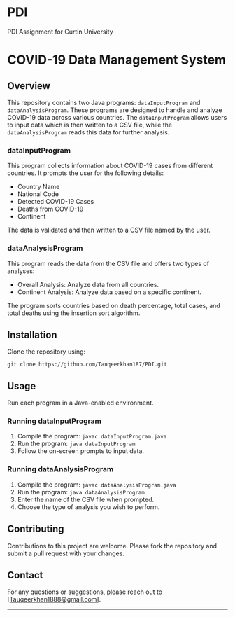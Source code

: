 # PDI
PDI Assignment for Curtin University

# COVID-19 Data Management System

## Overview
This repository contains two Java programs: `dataInputProgram` and `dataAnalysisProgram`. These programs are designed to handle and analyze COVID-19 data across various countries. The `dataInputProgram` allows users to input data which is then written to a CSV file, while the `dataAnalysisProgram` reads this data for further analysis.

### dataInputProgram
This program collects information about COVID-19 cases from different countries. It prompts the user for the following details:
- Country Name
- National Code
- Detected COVID-19 Cases
- Deaths from COVID-19
- Continent

The data is validated and then written to a CSV file named by the user.

### dataAnalysisProgram
This program reads the data from the CSV file and offers two types of analyses:
- Overall Analysis: Analyze data from all countries.
- Continent Analysis: Analyze data based on a specific continent.

The program sorts countries based on death percentage, total cases, and total deaths using the insertion sort algorithm.

## Installation
Clone the repository using:
```
git clone https://github.com/Tauqeerkhan187/PDI.git
```

## Usage
Run each program in a Java-enabled environment.

### Running dataInputProgram
1. Compile the program: `javac dataInputProgram.java`
2. Run the program: `java dataInputProgram`
3. Follow the on-screen prompts to input data.

### Running dataAnalysisProgram
1. Compile the program: `javac dataAnalysisProgram.java`
2. Run the program: `java dataAnalysisProgram`
3. Enter the name of the CSV file when prompted.
4. Choose the type of analysis you wish to perform.

## Contributing
Contributions to this project are welcome. Please fork the repository and submit a pull request with your changes.

## Contact
For any questions or suggestions, please reach out to [Tauqeerkhan1888@gmail.com].

---

